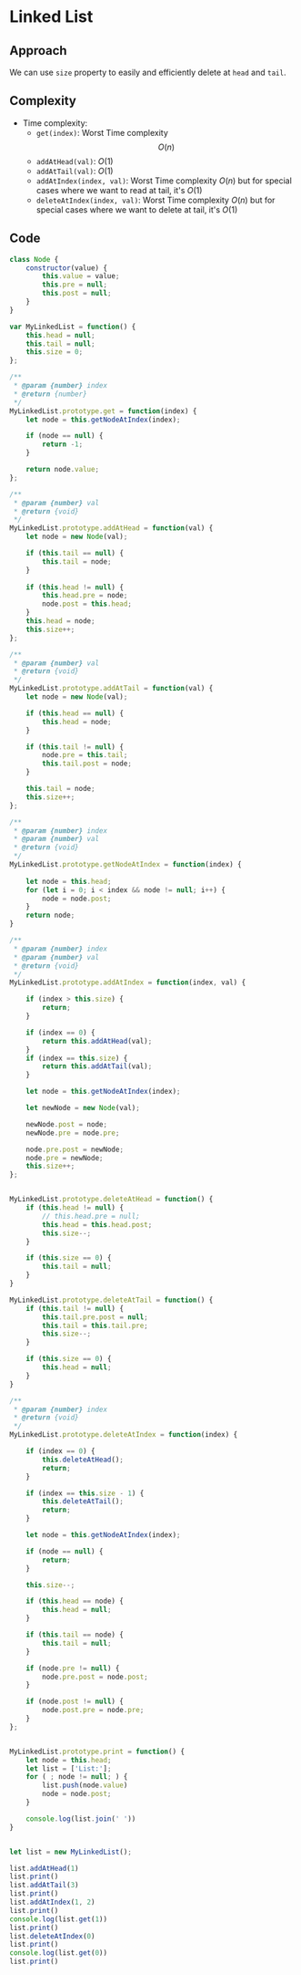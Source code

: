 # Linked List

## Approach
<!-- Describe your approach to solving the problem. -->
We can use `size` property to easily and efficiently delete at `head` and `tail`.

## Complexity
- Time complexity: 
    * `get(index)`: Worst Time complexity $$O(n)$$
    * `addAtHead(val)`: $O(1)$
    * `addAtTail(val)`: $O(1)$
    * `addAtIndex(index, val)`: Worst Time complexity $O(n)$ but for special cases where we want to read at tail, it's $O(1)$
    * `deleteAtIndex(index, val)`: Worst Time complexity $O(n)$ but for special cases where we want to delete at tail, it's $O(1)$
<!-- Add your time complexity here, e.g. $$O(n)$$ -->


## Code
```js
class Node {
    constructor(value) {
        this.value = value;
        this.pre = null;
        this.post = null;
    }
}

var MyLinkedList = function() {
    this.head = null;
    this.tail = null;
    this.size = 0;
};

/** 
 * @param {number} index
 * @return {number}
 */
MyLinkedList.prototype.get = function(index) {
    let node = this.getNodeAtIndex(index);

    if (node == null) {
        return -1;
    }

    return node.value;
};

/** 
 * @param {number} val
 * @return {void}
 */
MyLinkedList.prototype.addAtHead = function(val) {
    let node = new Node(val);

    if (this.tail == null) {
        this.tail = node;
    }
    
    if (this.head != null) {
        this.head.pre = node;
        node.post = this.head;
    }
    this.head = node;
    this.size++;
};

/** 
 * @param {number} val
 * @return {void}
 */
MyLinkedList.prototype.addAtTail = function(val) {
    let node = new Node(val);

    if (this.head == null) {
        this.head = node;
    }

    if (this.tail != null) {
        node.pre = this.tail;
        this.tail.post = node;
    }

    this.tail = node;
    this.size++;
};

/** 
 * @param {number} index 
 * @param {number} val
 * @return {void}
 */
MyLinkedList.prototype.getNodeAtIndex = function(index) {
    
    let node = this.head;
    for (let i = 0; i < index && node != null; i++) {
        node = node.post;
    }
    return node;
}

/** 
 * @param {number} index 
 * @param {number} val
 * @return {void}
 */
MyLinkedList.prototype.addAtIndex = function(index, val) {

    if (index > this.size) {
        return;
    }

    if (index == 0) {
        return this.addAtHead(val);
    }
    if (index == this.size) {
        return this.addAtTail(val);
    }

    let node = this.getNodeAtIndex(index);

    let newNode = new Node(val);

    newNode.post = node;
    newNode.pre = node.pre;

    node.pre.post = newNode;
    node.pre = newNode;
    this.size++;
};


MyLinkedList.prototype.deleteAtHead = function() {
    if (this.head != null) {
        // this.head.pre = null;
        this.head = this.head.post;
        this.size--;
    }

    if (this.size == 0) {
        this.tail = null;
    }
}

MyLinkedList.prototype.deleteAtTail = function() {
    if (this.tail != null) {
        this.tail.pre.post = null;
        this.tail = this.tail.pre;
        this.size--;
    }

    if (this.size == 0) {
        this.head = null;
    }
}

/** 
 * @param {number} index
 * @return {void}
 */
MyLinkedList.prototype.deleteAtIndex = function(index) {

    if (index == 0) {
        this.deleteAtHead();
        return;
    }

    if (index == this.size - 1) {
        this.deleteAtTail();
        return;
    }

    let node = this.getNodeAtIndex(index);

    if (node == null) {
        return;
    }

    this.size--;

    if (this.head == node) {
        this.head = null;
    }

    if (this.tail == node) {
        this.tail = null;
    }

    if (node.pre != null) {
        node.pre.post = node.post;
    }

    if (node.post != null) {
        node.post.pre = node.pre;
    }
};


MyLinkedList.prototype.print = function() {
    let node = this.head;
    let list = ['List:'];
    for ( ; node != null; ) {
        list.push(node.value)
        node = node.post;
    }

    console.log(list.join(' '))
}


let list = new MyLinkedList();

list.addAtHead(1)
list.print()
list.addAtTail(3)
list.print()
list.addAtIndex(1, 2)
list.print()
console.log(list.get(1))
list.print()
list.deleteAtIndex(0)
list.print()
console.log(list.get(0))
list.print()


```